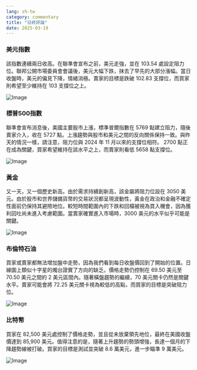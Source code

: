 ```yaml
---
lang: zh-tw
category: commentary
title: "日終評論"
date: 2025-03-19
---
```


### 美元指數

該指數連續兩日收高。在聯準會宣布之前，美元走強，並在 103.54 處設定阻力位。聯邦公開市場委員會會議後，美元大幅下跌，抹去了早先的大部分漲幅。當日收盤時，美元的偏見下降，情緒消極。賣家的目標是跌破 102.83 支撐位，而買家則希望至少維持在 103 支撐位之上。

![Image](https://markleighedu.github.io/img/Mar-2025/19-Mar-2025/usdindex.jpg)

### 標普500指數

聯準會宣布消息後，美國主要股市上漲，標準普爾指數在 5769 點建立阻力，隨後賣家介入，收在 5727 點。上漲趨勢與股市和美元之間的反向關係保持一致。與昨天的情況一樣，請注意，阻力位與 2024 年 11 月以來的支撐位相符。 2700 點正在成為關鍵，買家希望維持在該水平之上，而賣家則看低 5658 點支撐位。 

![Image](https://markleighedu.github.io/img/Mar-2025/19-Mar-2025/sp500.jpg)

### 黃金

又一天，又一個歷史新高。由於需求持續創新高，該金屬將阻力位設在 3050 美元。由於股市和世界儲備貨幣的交易狀況都呈現波動性，黃金在政治和金融不確定性面前仍保持其避險地位。較短時間範圍內的下跌和回檔被視為買入機會，因為獲利回吐尚未進入考慮範圍。當賣家確實進入市場時，3000 美元的水平似乎可能是關鍵。  

![Image](https://markleighedu.github.io/img/Mar-2025/19-Mar-2025/gold.jpg)

### 布倫特石油

買家或賣家都無法增加盤中走勢，因為我們看到每日收盤價回到了開始的位置。日線圖上類似十字星的燭台證實了方向的缺乏。價格走勢仍控制在 69.50 美元至 70.50 美元之間的 2 美元區間內。隨著橫盤趨勢的繼續，70 美元關卡仍然是關鍵水平。賣家可能會將 72.25 美元關卡視為較低的高點，而買家的目標是突破阻力位。

![Image](https://markleighedu.github.io/img/Mar-2025/19-Mar-2025/brentoil.jpg)

### 比特幣

買家在 82,500 美元處控制了價格走勢，並且從未放棄領先地位，最終在美國收盤價達到 85,900 美元。值得注意的是，隨著上升趨勢的勢頭增強，長達一個月的下降趨勢線被打破。買家的目標是測試並突破 8.6 萬美元，進一步瞄準 9 萬美元。 

![Image](https://markleighedu.github.io/img/Mar-2025/19-Mar-2025/bitcoin.jpg)

